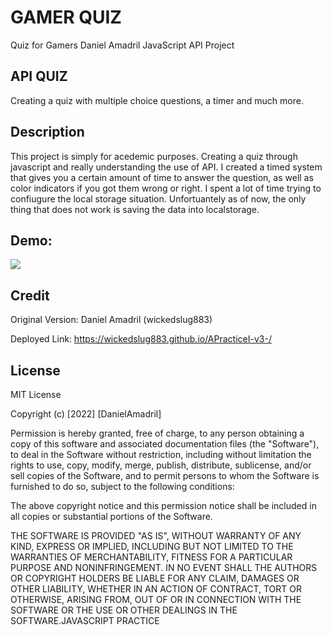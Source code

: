 # GAMER QUIZ
 Quiz for Gamers
Daniel Amadril JavaScript API Project

## API QUIZ
Creating a quiz with multiple choice questions, a timer and much more.

## Description
This project is simply for acedemic purposes. Creating a quiz through javascript and really understanding the use of API. I created a timed system that gives you a certain amount of time to answer the question, as well as color indicators if you got them wrong or right. I spent a lot of time trying to confiugure the local storage situation. Unfortuantely as of now, the only thing that does not work is saving the data into localstorage. 
## Demo:
<p> <img src="https://github.com/wickedslug883/APracticeI-v3-/blob/main/img/readmeDEMO.png"></p>

## Credit
Original Version: Daniel Amadril (wickedslug883)

Deployed Link: https://wickedslug883.github.io/APracticeI-v3-/

## License
MIT License

Copyright (c) [2022] [DanielAmadril]

Permission is hereby granted, free of charge, to any person obtaining a copy of this software and associated documentation files (the "Software"), to deal in the Software without restriction, including without limitation the rights to use, copy, modify, merge, publish, distribute, sublicense, and/or sell copies of the Software, and to permit persons to whom the Software is furnished to do so, subject to the following conditions:

The above copyright notice and this permission notice shall be included in all copies or substantial portions of the Software.

THE SOFTWARE IS PROVIDED "AS IS", WITHOUT WARRANTY OF ANY KIND, EXPRESS OR IMPLIED, INCLUDING BUT NOT LIMITED TO THE WARRANTIES OF MERCHANTABILITY, FITNESS FOR A PARTICULAR PURPOSE AND NONINFRINGEMENT. IN NO EVENT SHALL THE AUTHORS OR COPYRIGHT HOLDERS BE LIABLE FOR ANY CLAIM, DAMAGES OR OTHER LIABILITY, WHETHER IN AN ACTION OF CONTRACT, TORT OR OTHERWISE, ARISING FROM, OUT OF OR IN CONNECTION WITH THE SOFTWARE OR THE USE OR OTHER DEALINGS IN THE SOFTWARE.JAVASCRIPT PRACTICE
